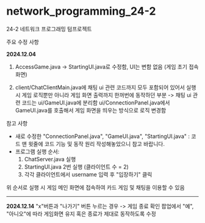 # network_programming_24-2
24-2 네트워크 프로그래밍 텀프로젝트

주요 수정 사항

**2024.12.04**
1. AccessGame.java -> StartingUI.java로 수정함, UI는 변함 없음 (게임 초기 접속 화면)

2. client/ChatClientMain.java에 채팅 ui 관련 코드까지 모두 포함되어 있어서 실행 시 게임 로직뿐만 아니라 게임 화면 출력까지 한꺼번에 동작하던 부분 -> 채팅 ui 관련 코드는 ui/GameUI.java에 분리함 ui/ConnectionPanel.java에서 GameUI.java를 호출해서 게임 화면을 띄우는 방식으로 로직 변경함

참고 사항

- 새로 수정한 "ConnectionPanel.java", "GameUI.java", "StartingUI.java" : 코드 맨 윗줄에 코드 기능 및 동작 원리 작성해놓았으니 참고 바랍니다.
- 프로그램 실행 순서:
	1. ChatServer.java 실행
	2. StartingUI.java 2번 실행 (클라이언트 수 = 2)
	3. 각각 클라이언트에서 username 입력 후 "입장하기" 클릭

위 순서로 실행 시 게임 메인 화면에 접속하여 카드 게임 및 채팅을 이용할 수 있음

-----------------------------------------------------------------------------------------

**2024.12.14**
"x"버튼과 "나가기" 버튼 누르는 경우
-> 게임 종료 확인 팝업에서 "예", "아니오"에 따라 게임화면 유지 혹은 종료가 제대로 동작하도록 수정
